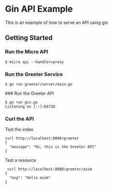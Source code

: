 # Gin API Example

This is an example of how to serve an API using gin

## Getting Started

### Run the Micro API

```
$ micro api --handler=proxy
```

### Run the Greeter Service

```
$ go run greeter/server/main.go
```

### Run the Greeter API

```
$ go run gin.go
Listening on [::]:64738
```

### Curl the API

Test the index
```
curl http://localhost:8080/greeter
{
  "message": "Hi, this is the Greeter API"
}
```

Test a resource
```
 curl http://localhost:8080/greeter/asim
{
  "msg": "Hello asim"
}
```
